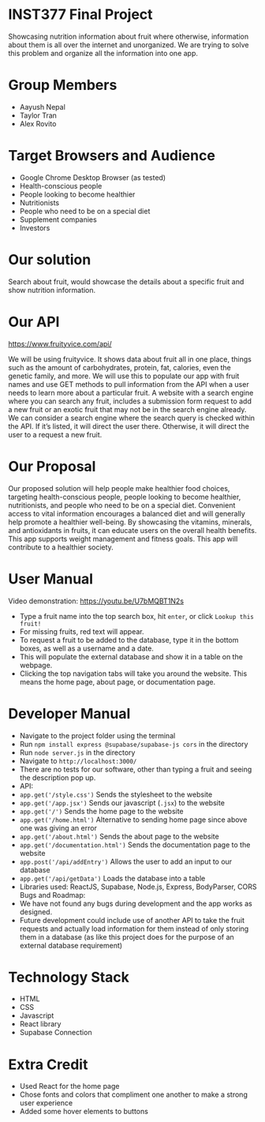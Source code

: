 # INST377 Final Project
Showcasing nutrition information about fruit where otherwise, information about them is all over the internet and unorganized. We are trying to solve this problem and organize all the information into one app.

# Group Members
- Aayush Nepal
- Taylor Tran
- Alex Rovito


# Target Browsers and Audience
- Google Chrome Desktop Browser (as tested)
- Health-conscious people
- People looking to become healthier
- Nutritionists
- People who need to be on a special diet 
- Supplement companies
- Investors

# Our solution
Search about fruit, would showcase the details about a specific fruit and show nutrition information.

# Our API
https://www.fruityvice.com/api/

We will be using fruityvice. It shows data about fruit all in one place, things such as the amount of carbohydrates, protein, fat, calories, even the genetic family, and more. We will use this to populate our app with fruit names and use GET methods to pull information from the API when a user needs to learn more about a particular fruit. A website with a search engine where you can search any fruit, includes a submission form request to add a new fruit or an exotic fruit that may not be in the search engine already. We can consider a search engine where the search query is checked within the API. If it’s listed, it will direct the user there. Otherwise, it will direct the user to a request a new fruit.

# Our Proposal
Our proposed solution will help people make healthier food choices, targeting health-conscious people, people looking to become healthier, nutritionists, and people who need to be on a special diet. Convenient access to vital information encourages a balanced diet and will generally help promote a healthier well-being. By showcasing the vitamins, minerals, and antioxidants in fruits, it can educate users on the overall health benefits. This app supports weight management and fitness goals. This app will contribute to a healthier society. 


# User Manual
Video demonstration: https://youtu.be/U7bMQBT1N2s
- Type a fruit name into the top search box, hit `enter`, or click `Lookup this fruit!`
- For missing fruits, red text will appear.
- To request a fruit to be added to the database, type it in the bottom boxes, as well as a username and a date.
- This will populate the external database and show it in a table on the webpage.
- Clicking the top navigation tabs will take you around the website. This means the home page, about page, or documentation page.


# Developer Manual
- Navigate to the project folder using the terminal
- Run `npm install express @supabase/supabase-js cors` in the directory
- Run `node server.js` in the directory
- Navigate to `http://localhost:3000/`
- There are no tests for our software, other than typing a fruit and seeing the description pop up.
- API:
- `app.get('/style.css')` Sends the stylesheet to the website
- `app.get('/app.jsx')` Sends our javascript (`.jsx`) to the website
- `app.get('/')` Sends the home page to the website
- `app.get('/home.html')` Alternative to sending home page since above one was giving an error
- `app.get('/about.html')` Sends the about page to the website
- `app.get('/documentation.html')` Sends the documentation page to the website
- `app.post('/api/addEntry')` Allows the user to add an input to our database
- `app.get('/api/getData')` Loads the database into a table
- Libraries used: ReactJS, Supabase, Node.js, Express, BodyParser, CORS
Bugs and Roadmap:
- We have not found any bugs during development and the app works as designed.
- Future development could include use of another API to take the fruit requests and actually load information for them instead of only storing them in a database (as like this project does for the purpose of an external database requirement)

# Technology Stack
-  HTML
-  CSS
-  Javascript
  - React library
  - Supabase Connection

# Extra Credit
- Used React for the home page
- Chose fonts and colors that compliment one another to make a strong user experience
- Added some hover elements to buttons

